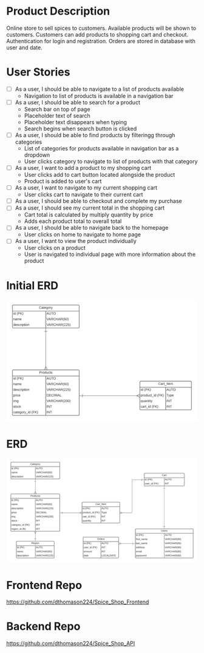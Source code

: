# Product Description
Online store to sell spices to customers. Available products will be shown to customers. Customers can add products to shopping cart and checkout. Authentication for login and registration. 
Orders are stored in database with user and date.

# User Stories
- [ ] As a user, I should be able to navigate to a list of products available
  * Navigation to list of products is available in a navigation bar
- [ ] As a user, I should be able to search for a product
  * Search bar on top of page
  * Placeholder text of search
  * Placeholder text disappears when typing 
  * Search begins when search button is clicked
- [ ] As a user, I should be able to find products by filteringg through categories
  * List of categories for products available in navigation bar as a dropdown
  * User clicks category to navigate to list of products with that category
- [ ] As a user, I want to add a product to my shopping cart
  * User clicks add to cart button located alongside the product
  * Product is added to user's cart
- [ ] As a user, I want to navigate to my current shopping cart 
  * User clicks cart to navigate to their current cart
- [ ] As a user, I should be able to checkout and complete my purchase
- [ ] As a user, I should see my current total in the shopping cart
  * Cart total is calculated by multiply quantity by price
  * Adds each product total to overall total
- [ ] As a user, I should be able to navigate back to the homepage
  * User clicks on home to navigate to home page 
- [ ] As a user, I want to view the product individually
  * User clicks on a product
  * User is navigated to individual page with more information about the product

# Initial ERD
![Initial ERD](Initial_ERD.png)
# ERD
![ERD](ERD.png)
# Frontend Repo
https://github.com/dthomason224/Spice_Shop_Frontend
# Backend Repo
https://github.com/dthomason224/Spice_Shop_API